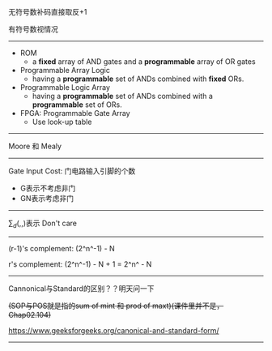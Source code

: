 无符号数补码直接取反+1

有符号数视情况

---

* ROM
  * a **fixed** array of AND gates and a **programmable** array of OR gates
* Programmable Array Logic
  * having a **programmable** set of ANDs combined with **fixed** ORs.
* Programmable Logic Array
  * having a **programmable** set of ANDs combined with a **programmable** set of ORs.
* FPGA: Programmable Gate Array
  * Use look-up table

---

Moore 和 Mealy

---

Gate Input Cost: 门电路输入引脚的个数

* G表示不考虑非门
* GN表示考虑非门

---

$\sum_d(,,)$表示 Don't care

---

(r-1)'s complement: (2^n^-1) - N

r's complement: (2^n^-1) - N + 1 = 2^n^ - N

---

Cannonical与Standard的区别？？明天问一下

~~(SOP与POS就是指的sum of mint 和 prod of maxt)(课件里并不是，Chap02.104)~~

https://www.geeksforgeeks.org/canonical-and-standard-form/

---

